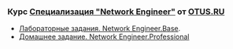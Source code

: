 ### Курс [Специализация "Network Engineer"](https://otus.ru/lessons/network-engineer-specialization/) от [OTUS.RU](https://otus.ru)

- [Лабораторные задания. Network Engineer.Base](Base/).
- [Домашнее задание. Network Engineer.Professional](Prof/)